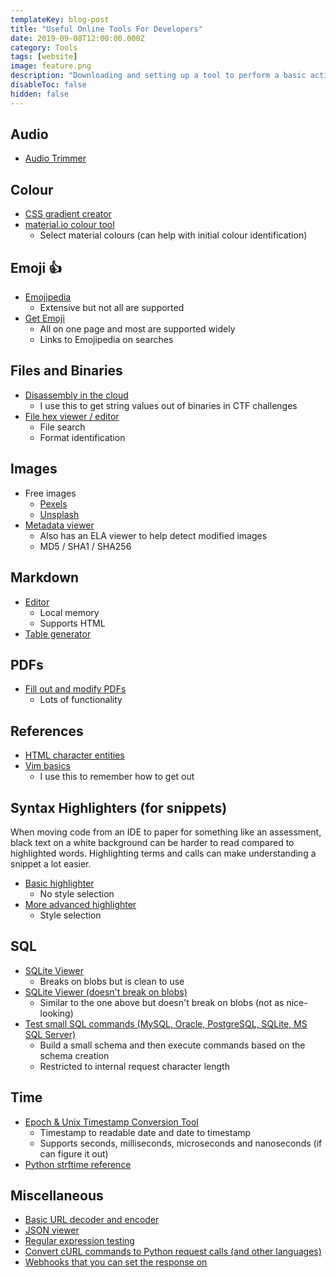 ```yaml
---
templateKey: blog-post
title: "Useful Online Tools For Developers"
date: 2019-09-08T12:00:00.000Z
category: Tools
tags: [website]
image: feature.png
description: "Downloading and setting up a tool to perform a basic action can be a lot of effort compared to using something online. This is a list of tools I actively use for everyday development."
disableToc: false
hidden: false
---
```


## Audio

- [Audio Trimmer](https://mp3cut.net/)

## Colour

- [CSS gradient creator](https://mycolor.space/gradient)
- [material.io colour tool](https://material.io/resources/color/)
  - Select material colours (can help with initial colour identification)

## Emoji 👍

- [Emojipedia](https://emojipedia.org/)
  - Extensive but not all are supported
- [Get Emoji](https://getemoji.com/)
  - All on one page and most are supported widely
  - Links to Emojipedia on searches

## Files and Binaries

- [Disassembly in the cloud](https://onlinedisassembler.com/static/home/index.html)
  - I use this to get string values out of binaries in CTF challenges
- [File hex viewer / editor](https://hexed.it/)
  - File search
  - Format identification

## Images

- Free images
  - [Pexels](https://www.pexels.com/)
  - [Unsplash](https://unsplash.com/)
- [Metadata viewer](https://fotoforensics.com/)
  - Also has an ELA viewer to help detect modified images
  - MD5 / SHA1 / SHA256

## Markdown

- [Editor](https://stackedit.io/app#)
  - Local memory
  - Supports HTML
- [Table generator](https://www.tablesgenerator.com/markdown_tables)

## PDFs

- [Fill out and modify PDFs](https://www.pdfescape.com/)
  - Lots of functionality

## References

- [HTML character entities](https://dev.w3.org/html5/html-author/charref)
- [Vim basics](https://github.com/yuanqing/vim-basics/blob/master/README.md)
  - I use this to remember how to get out

## Syntax Highlighters (for snippets)

When moving code from an IDE to paper for something like an assessment, black text on a white background can be harder to read compared to highlighted words. Highlighting terms and calls can make understanding a snippet a lot easier.

- [Basic highlighter](https://highlight.hohli.com/index.php)
  - No style selection
- [More advanced highlighter](https://pinetools.com/syntax-highlighter)
  - Style selection

## SQL

- [SQLite Viewer](https://inloop.github.io/sqlite-viewer/)
  - Breaks on blobs but is clean to use
- [SQLite Viewer (doesn't break on blobs)](https://sqliteviewer.flowsoft7.com/)
  - Similar to the one above but doesn't break on blobs (not as nice-looking)
- [Test small SQL commands (MySQL, Oracle, PostgreSQL, SQLite, MS SQL Server)](https://www.sqlfiddle.com)
  - Build a small schema and then execute commands based on the schema creation
  - Restricted to internal request character length

## Time

- [Epoch & Unix Timestamp Conversion Tool](https://www.epochconverter.com/)
  - Timestamp to readable date and date to timestamp
  - Supports seconds, milliseconds, microseconds and nanoseconds (if can figure it out)
- [Python strftime reference](https://strftime.org/)

## Miscellaneous

- [Basic URL decoder and encoder](https://meyerweb.com/eric/tools/dencoder/)
- [JSON viewer](https://jsonviewer.stack.hu/)
- [Regular expression testing](https://regex101.com/)
- [Convert cURL commands to Python request calls (and other languages)](https://curl.trillworks.com/)
- [Webhooks that you can set the response on](https://webhook.site/#!/07372fd5-f335-4263-97bd-a8fa974ed148)
